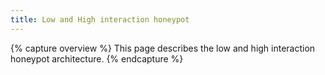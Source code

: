 ```yaml
---
title: Low and High interaction honeypot
---
```


{% capture overview %}
This page describes the low and high interaction honeypot architecture.
{% endcapture %}
